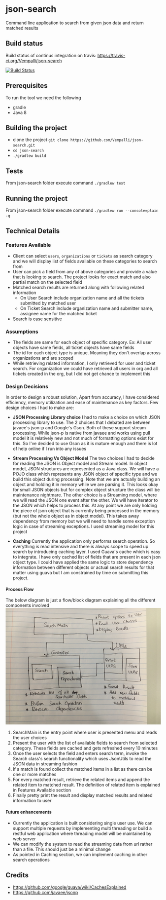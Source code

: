# json-search
Command line application to search from given json data and return matched results

## Build status
Build status of continus integration on travis: https://travis-ci.org/Vempalli/json-search

[![Build Status](https://travis-ci.org/Vempalli/json-search.svg?branch=master)](https://travis-ci.org/Vempalli/json-search)

## Prerequisites
To run the tool we need the following

* gradle
* Java 8

## Building the project
* clone the project `git clone https://github.com/Vempalli/json-search.git`
* `cd json-search`
* `./gradlew build`

## Tests
From json-search folder execute command `./gradlew test`

## Running the project
From json-search folder execute command `./gradlew run --console=plain -q`

## Technical Details

### Features Available
* Client can select `users`, `organizations` or `tickets` as search category and we will display list of fields available on
these categories to search from
* User can pick a field from any of above categories and provide a value that is looking to search. The project looks for
exact match and also partial match on the selected field
* Matched search results are returned along with following related information
    * On User Search include organization name and all the tickets submitted by matched user
    * On Ticket Search include organization name and submitter name, assignee name for the matched ticket
* Search is case sensitive

### Assumptions
* The fields are same for each object of specific category. Ex: All user objects have same fields, all ticket objects 
have same fields
* The id for each object type is unique. Meaning they don't overlap across organizations and are scoped
* While retrieving related information, I only retrieved for user and ticket search. For organization we could have retrieved
all users in org and all tickets created in the org, but I did not get chance to implement this

### Design Decisions
In order to design a robust solution, Apart from accuracy, I have considered efficiency, memory utilization and 
ease of maintenance as key factors. Few design choices I had to make are:

* **JSON Processing Library choice** I had to make a choice on which JSON processing library to use. The 2 choices that I debated 
are between javaee's json-p and Google's Gson. Both of these support stream processing. While json-p is native from javaee 
and works using pull model it is relatively new and not much of formatting options exist for this. So I've decided 
to use Gson as it is mature enough and there is lot of help online if I run into any issues

* **Stream Processing Vs Object Model** The two choices I had to decide for reading the JSON is Object model and Stream
model. In object model, JSON structures are represented as a Java class. We will have a POJO class which represents any
JSON object of specific type and we build this object during processing. Note that we are actually building an object
and holding it in memory while we are parsing it. This looks okay for small JSON objects but for complex object structure
the class will be maintenance nightmare.
The other choice is a Streaming model, where we will read the JSON one event after the other. We will have iterator to the
JSON which helps to process this. At any point we are only holding the piece of json object that is currently being processed
in the memory (but not the whole object as in object model). This takes away dependency from memory but we will need to
handle some exception logic in case of streaming exceptions.
I used streaming model for this project

* **Caching** Currently the application only performs search operation. So everything is read intensive and there is always
scope to speed up search by introducing caching layer. I used Guava's cache which is easy to integrate. I have only cached
list of fields that are present in each json object type. I could have applied the same logic to store dependency information
between different objects or actual search results for that matter using guava but I am constrained by time on submitting this project.

#### Process Flow
The below diagram is just a flow/block diagram explaining all the different components involved
![Diagram](Block_Diagram.JPG)
1. SearchMain is the entry point where user is presented menu and reads the user choices
2. Present the user with the list of available fields to search from selected category. These fields are cached and gets
refreshed every 10 minutes
3. Once the user selects the field and enters search term, invoke the Search class's search functionality which uses
JsonUtils to read the JSON data in streaming fashion
4. If a match is found collect the matched items in a list as there can be one or more matches
5. For every matched result, retrieve the related items and append the related item to matched result. The definition of
related item is explained in Features Available section
6. Finally pretty print the result and display matched results and related information to user

#### Future enhancements
* Currently the application is built considering single user use. We can support multiple requests by implementing 
multi threading or build a restful web application where threading model will be maintained by web server
* We can modify the system to read the streaming data from url rather than a file. This should just be a minimal change
* As pointed in Caching section, we can implement caching in other search operations

## Credits
* https://github.com/google/guava/wiki/CachesExplained
* https://github.com/javaee/jsonp